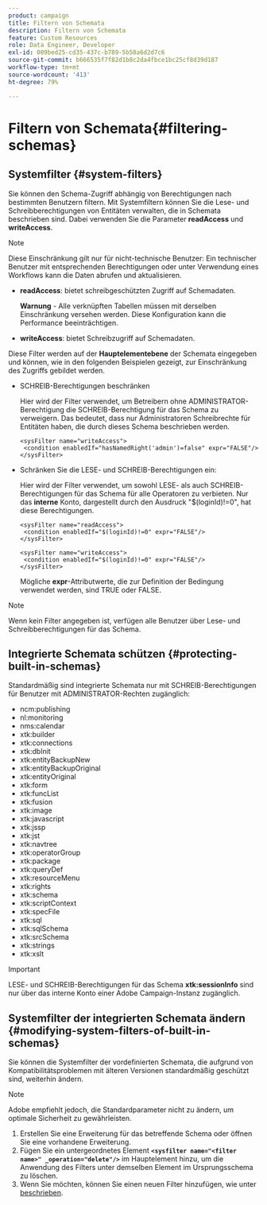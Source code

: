 ```yaml
---
product: campaign
title: Filtern von Schemata
description: Filtern von Schemata
feature: Custom Resources
role: Data Engineer, Developer
exl-id: 009bed25-cd35-437c-b789-5b58a6d2d7c6
source-git-commit: b666535f7f82d1b8c2da4fbce1bc25cf8d39d187
workflow-type: tm+mt
source-wordcount: '413'
ht-degree: 79%

---
```


# Filtern von Schemata{#filtering-schemas}

## Systemfilter {#system-filters}

Sie können den Schema-Zugriff abhängig von Berechtigungen nach bestimmten Benutzern filtern. Mit Systemfiltern können Sie die Lese- und Schreibberechtigungen von Entitäten verwalten, die in Schemata beschrieben sind. Dabei verwenden Sie die Parameter **readAccess** und **writeAccess**.

>[!NOTE]
>
>Diese Einschränkung gilt nur für nicht-technische Benutzer: Ein technischer Benutzer mit entsprechenden Berechtigungen oder unter Verwendung eines Workflows kann die Daten abrufen und aktualisieren.

* **readAccess**: bietet schreibgeschützten Zugriff auf Schemadaten.

  **Warnung**  - Alle verknüpften Tabellen müssen mit derselben Einschränkung versehen werden. Diese Konfiguration kann die Performance beeinträchtigen.

* **writeAccess**: bietet Schreibzugriff auf Schemadaten.

Diese Filter werden auf der **Hauptelementebene** der Schemata eingegeben und können, wie in den folgenden Beispielen gezeigt, zur Einschränkung des Zugriffs gebildet werden.

* SCHREIB-Berechtigungen beschränken

  Hier wird der Filter verwendet, um Betreibern ohne ADMINISTRATOR-Berechtigung die SCHREIB-Berechtigung für das Schema zu verweigern. Das bedeutet, dass nur Administratoren Schreibrechte für Entitäten haben, die durch dieses Schema beschrieben werden.

  ```
  <sysFilter name="writeAccess">      
   <condition enabledIf="hasNamedRight('admin')=false" expr="FALSE"/>    
  </sysFilter>
  ```

* Schränken Sie die LESE- und SCHREIB-Berechtigungen ein:

  Hier wird der Filter verwendet, um sowohl LESE- als auch SCHREIB-Berechtigungen für das Schema für alle Operatoren zu verbieten. Nur das **interne** Konto, dargestellt durch den Ausdruck &quot;$(loginId)!=0&quot;, hat diese Berechtigungen.

  ```
  <sysFilter name="readAccess"> 
   <condition enabledIf="$(loginId)!=0" expr="FALSE"/>
  </sysFilter>
  
  <sysFilter name="writeAccess">  
   <condition enabledIf="$(loginId)!=0" expr="FALSE"/>
  </sysFilter>
  ```

  Mögliche **expr**-Attributwerte, die zur Definition der Bedingung verwendet werden, sind TRUE oder FALSE.

>[!NOTE]
>
>Wenn kein Filter angegeben ist, verfügen alle Benutzer über Lese- und Schreibberechtigungen für das Schema.

## Integrierte Schemata schützen {#protecting-built-in-schemas}

Standardmäßig sind integrierte Schemata nur mit SCHREIB-Berechtigungen für Benutzer mit ADMINISTRATOR-Rechten zugänglich:

* ncm:publishing
* nl:monitoring
* nms:calendar
* xtk:builder
* xtk:connections
* xtk:dbInit
* xtk:entityBackupNew
* xtk:entityBackupOriginal
* xtk:entityOriginal
* xtk:form
* xtk:funcList
* xtk:fusion
* xtk:image
* xtk:javascript
* xtk:jssp
* xtk:jst
* xtk:navtree
* xtk:operatorGroup
* xtk:package
* xtk:queryDef
* xtk:resourceMenu
* xtk:rights
* xtk:schema
* xtk:scriptContext
* xtk:specFile
* xtk:sql
* xtk:sqlSchema
* xtk:srcSchema
* xtk:strings
* xtk:xslt

>[!IMPORTANT]
>
>LESE- und SCHREIB-Berechtigungen für das Schema **xtk:sessionInfo** sind nur über das interne Konto einer Adobe Campaign-Instanz zugänglich.

## Systemfilter der integrierten Schemata ändern {#modifying-system-filters-of-built-in-schemas}

Sie können die Systemfilter der vordefinierten Schemata, die aufgrund von Kompatibilitätsproblemen mit älteren Versionen standardmäßig geschützt sind, weiterhin ändern.

>[!NOTE]
>
>Adobe empfiehlt jedoch, die Standardparameter nicht zu ändern, um optimale Sicherheit zu gewährleisten.

1. Erstellen Sie eine Erweiterung für das betreffende Schema oder öffnen Sie eine vorhandene Erweiterung.
1. Fügen Sie ein untergeordnetes Element **`<sysfilter name="<filter name>" _operation="delete"/>`** im Hauptelement hinzu, um die Anwendung des Filters unter demselben Element im Ursprungsschema zu löschen.
1. Wenn Sie möchten, können Sie einen neuen Filter hinzufügen, wie unter [ beschrieben](#system-filters).
